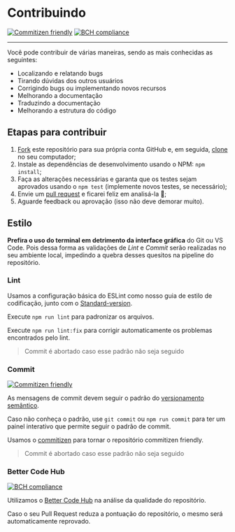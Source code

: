 # Contribuindo

[![Commitizen friendly](https://img.shields.io/badge/commitizen-friendly-brightgreen.svg)](http://commitizen.github.io/cz-cli/)
[![BCH compliance](https://bettercodehub.com/edge/badge/PauloGoncalvesBH/serverest?branch=master)](https://bettercodehub.com/results/PauloGoncalvesBH/serverest)

---

Você pode contribuir de várias maneiras, sendo as mais conhecidas as seguintes:

- Localizando e relatando bugs
- Tirando dúvidas dos outros usuários
- Corrigindo bugs ou implementando novos recursos
- Melhorando a documentação
- Traduzindo a documentação
- Melhorando a estrutura do código

## Etapas para contribuir

1. [Fork](https://help.github.com/articles/fork-a-repo/) este repositório para sua própria conta GitHub e, em seguida, [clone](https://help.github.com/articles/cloning-a-repository/) no seu computador;
2. Instale as dependências de desenvolvimento usando o NPM: `npm install`;
3. Faça as alterações necessárias e garanta que os testes sejam aprovados usando o `npm test` (implemente novos testes, se necessário);
4. Envie um [pull request](https://help.github.com/articles/about-pull-requests/) e ficarei feliz em analisá-la 🙌;
5. Aguarde feedback ou aprovação (isso não deve demorar muito).

## Estilo

**Prefira o uso do terminal em detrimento da interface gráfica** do Git ou VS Code. Pois dessa forma as validações de _Lint_ e _Commit_ serão realizadas no seu ambiente local, impedindo a quebra desses quesitos na pipeline do repositório.

### Lint

Usamos a configuração básica do ESLint como nosso guia de estilo de codificação, junto com o [Standard-version](https://www.npmjs.com/package/standard-version).

Execute `npm run lint` para padronizar os arquivos.

Execute `npm run lint:fix` para corrigir automaticamente os problemas encontrados pelo lint.

> Commit é abortado caso esse padrão não seja seguido

### Commit

[![Commitizen friendly](https://img.shields.io/badge/commitizen-friendly-brightgreen.svg)](http://commitizen.github.io/cz-cli/)

As mensagens de commit devem seguir o padrão do [versionamento semântico](https://semver.org/).

Caso não conheça o padrão, use `git commit` ou `npm run commit` para ter um painel interativo que permite seguir o padrão de commit.

Usamos o [commitizen](https://github.com/commitizen/cz-cli) para tornar o repositório commitizen friendly.

> Commit é abortado caso esse padrão não seja seguido

### Better Code Hub

[![BCH compliance](https://bettercodehub.com/edge/badge/PauloGoncalvesBH/serverest?branch=master)](https://bettercodehub.com/results/PauloGoncalvesBH/serverest)

Utilizamos o [Better Code Hub](https://bettercodehub.com/) na análise da qualidade do repositório.

Caso o seu Pull Request reduza a pontuação do repositório, o mesmo será automaticamente reprovado.